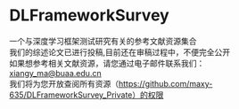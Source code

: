 # DLFrameworkSurvey

一个与深度学习框架测试研究有关的参考文献资源集合     
我们的综述论文已进行投稿,目前还在审稿过程中，不便完全公开  
如果想参考相关文献资源，请您通过电子邮件联系我们：xiangy_ma@buaa.edu.cn  
我们将为您开放查阅所有资源（https://github.com/maxy-635/DLFrameworkSurvey_Private）的权限
